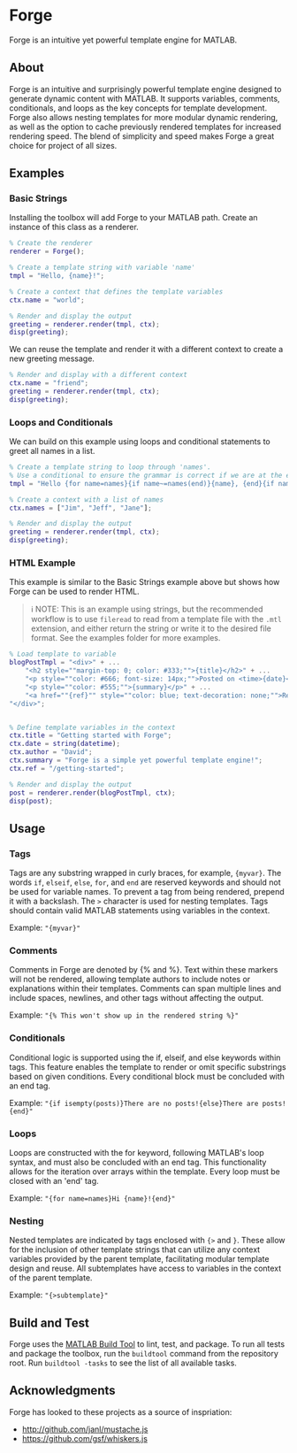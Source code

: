Forge
===========

Forge is an intuitive yet powerful template engine for MATLAB.

About
-----

Forge is an intuitive and surprisingly powerful template engine designed to generate dynamic content with MATLAB. It supports variables, comments, conditionals, and loops as the key concepts for template development. Forge also allows nesting templates for more modular dynamic rendering, as well as the option to cache previously rendered templates for increased rendering speed. The blend of simplicity and speed makes Forge a great choice for project of all sizes.

Examples
--------

### Basic Strings

Installing the toolbox will add Forge to your MATLAB path. Create an instance of this class as a renderer.

```matlab
% Create the renderer
renderer = Forge();

% Create a template string with variable 'name'
tmpl = "Hello, {name}!";

% Create a context that defines the template variables
ctx.name = "world";

% Render and display the output
greeting = renderer.render(tmpl, ctx);
disp(greeting);
```

We can reuse the template and render it with a different context to create a new greeting message.

```matlab
% Render and display with a different context
ctx.name = "friend";
greeting = renderer.render(tmpl, ctx);
disp(greeting);
```

### Loops and Conditionals

We can build on this example using loops and conditional statements to greet all names in a list.

```matlab
% Create a template string to loop through 'names'.
% Use a conditional to ensure the grammar is correct if we are at the end of the list.
tmpl = "Hello {for name=names}{if name~=names(end)}{name}, {end}{if name==names(end)}and {name}.{end}{end}";

% Create a context with a list of names
ctx.names = ["Jim", "Jeff", "Jane"];

% Render and display the output
greeting = renderer.render(tmpl, ctx);
disp(greeting);
```

### HTML Example
This example is similar to the Basic Strings example above but shows how Forge can be used to render HTML.

> ℹ️ NOTE: This is an example using strings, but the recommended workflow is to use `fileread` to read from a template file with the `.mtl` extension, and either return the string or write it to the desired file format. See the examples folder for more examples.

```matlab
% Load template to variable
blogPostTmpl = "<div>" + ...
    "<h2 style=""margin-top: 0; color: #333;"">{title}</h2>" + ...
    "<p style=""color: #666; font-size: 14px;"">Posted on <time>{date}</time> by <span style=""font-weight: bold;"">{author}</span></p>" + ...
    "<p style=""color: #555;"">{summary}</p>" + ...
    "<a href=""{ref}"" style=""color: blue; text-decoration: none;"">Read more &rarr;</a>" + ...
"</div>";


% Define template variables in the context
ctx.title = "Getting started with Forge";
ctx.date = string(datetime);
ctx.author = "David";
ctx.summary = "Forge is a simple yet powerful template engine!";
ctx.ref = "/getting-started";

% Render and display the output
post = renderer.render(blogPostTmpl, ctx);
disp(post);
```

Usage
-----

### Tags

Tags are any substring wrapped in curly braces, for example, `{myvar}`. The words `if`, `elseif`, `else`, `for`, and `end` are reserved  keywords and should not be used for variable names. To prevent a tag  from being rendered, prepend it with a backslash. The `>` character  is used for nesting templates. Tags should contain valid MATLAB  statements using variables in the context.

Example: `"{myvar}"`

### Comments

Comments in Forge are denoted by {% and %}.  Text within these markers will not be rendered, allowing template  authors to include notes or explanations within their templates.  Comments can span multiple lines and include spaces, newlines, and other tags without affecting the output.

Example: `"{% This won't show up in the rendered string %}"`

### Conditionals

Conditional logic is supported using the if, elseif, and else  keywords within tags. This feature enables the template to render or  omit specific substrings based on given conditions. Every conditional  block must be concluded with an end tag.

Example: `"{if isempty(posts)}There are no posts!{else}There are posts!{end}"`

### Loops
Loops are constructed with the for keyword, following MATLAB's loop syntax, and must also be concluded with an end tag. This functionality allows for the iteration over arrays within the template. Every loop must be closed with an 'end' tag.

Example: `"{for name=names}Hi {name}!{end}"`

### Nesting

Nested templates are indicated by tags enclosed with `{>` and `}`.  These allow for the inclusion of other template strings that can utilize any context variables provided by the parent template, facilitating  modular template design and reuse. All subtemplates have access to variables in the context of the parent template.

Example: `"{>subtemplate}"`

Build and Test
--------------

Forge uses the [MATLAB Build Tool](https://www.mathworks.com/help/matlab/matlab_prog/overview-of-matlab-build-tool.html) to lint, test, and package. To run all tests and package the toolbox, run the `buildtool` command from the repository root. Run `buildtool -tasks` to see the list of all available tasks.

Acknowledgments
---------------
Forge has looked to these projects as a source of inspriation:
* http://github.com/janl/mustache.js
* https://github.com/gsf/whiskers.js